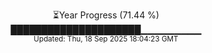<p align="center">
⏳Year Progress (71.44 %)<br>
█████████████████████▁▁▁▁▁▁▁▁▁ <br>
<sub>Updated: Thu, 18 Sep 2025 18:04:23 GMT</sub>
</p>

